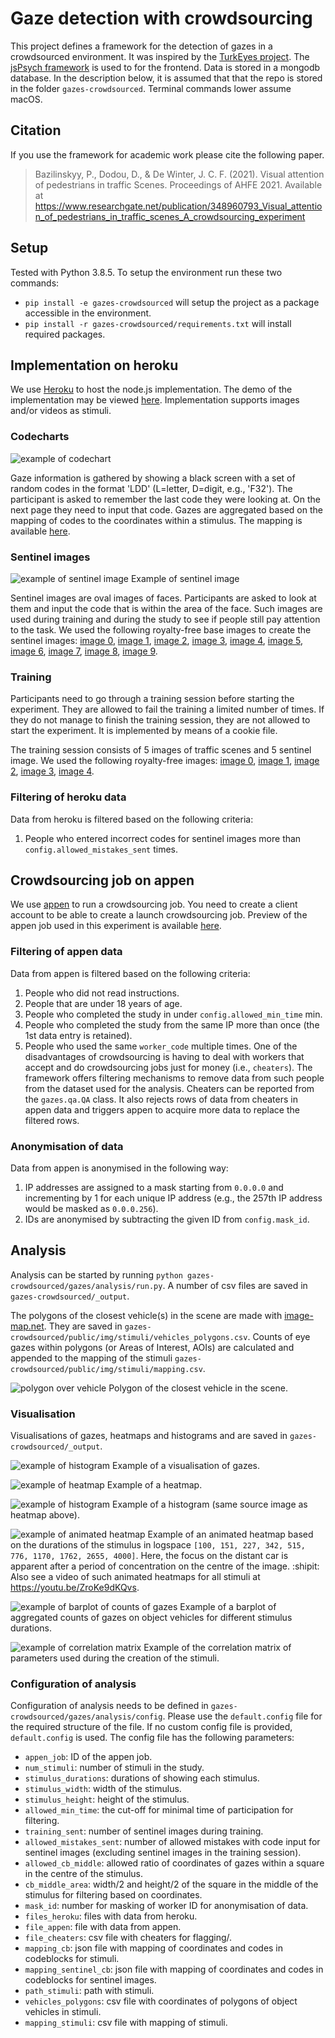 Gaze detection with crowdsourcing
=======
This project defines a framework for the detection of gazes in a crowdsourced environment. It was inspired by the [TurkEyes project](http://turkeyes.mit.edu). The [jsPsych framework](https://www.jspsych.org/) is used to for the frontend. Data is stored in a mongodb database. In the description below, it is assumed that that the repo is stored in the folder `gazes-crowdsourced`. Terminal commands lower assume macOS.

## Citation
If you use the framework for academic work please cite the following paper.

> Bazilinskyy, P., Dodou, D., & De Winter, J. C. F. (2021). Visual attention of pedestrians in traffic Scenes. Proceedings of AHFE 2021. Available at https://www.researchgate.net/publication/348960793_Visual_attention_of_pedestrians_in_traffic_scenes_A_crowdsourcing_experiment

## Setup
Tested with Python 3.8.5. To setup the environment run these two commands:
- `pip install -e gazes-crowdsourced` will setup the project as a package accessible in the environment.
- `pip install -r gazes-crowdsourced/requirements.txt` will install required packages.

## Implementation on heroku
We use [Heroku](https://www.heroku.com/) to host the node.js implementation. The demo of the implementation may be viewed [here](https://gazes-crowdsourced.herokuapp.com/?debug=1&save_data=0). Implementation supports images and/or videos as stimuli.

### Codecharts
![example of codechart](https://github.com/bazilinskyy/gazes-crowdsourced/blob/master/public/img/codeboard/cb_0.jpg?raw=true)

Gaze information is gathered by showing a black screen with a set of random codes in the format 'LDD' (L=letter, D=digit, e.g., 'F32'). The participant is asked to remember the last code they were looking at. On the next page they need to input that code. Gazes are aggregated based on the mapping of codes to the coordinates within a stimulus. The mapping is available [here](https://github.com/bazilinskyy/gazes-crowdsourced/blob/master/public/img/codeboard/data.json).

### Sentinel images
![example of sentinel image](https://github.com/bazilinskyy/gazes-crowdsourced/blob/master/public/img/sentinel/sentinel_0.jpg?raw=true)
Example of sentinel image

Sentinel images are oval images of faces. Participants are asked to look at them and input the code that is within the area of the face. Such images are used during training and during the study to see if people still pay attention to the task. We used the following royalty-free base images to create the sentinel images: [image 0](https://www.pexels.com/photo/women-s-white-and-black-button-up-collared-shirt-774909), [image 1](https://www.pexels.com/photo/woman-near-house-2804282), [image 2](https://www.pexels.com/photo/woman-standing-near-yellow-petaled-flower-2050994), [image 3](https://www.pexels.com/photo/person-holding-hammer-while-smiling-3267784), [image 4](https://www.pexels.com/photo/photography-of-laughing-guy-1408196), [image 5](https://www.pxfuel.com/en/free-photo-jmdxk), [image 6](https://www.pexels.com/photo/man-in-blue-top-2830332), [image 7](https://www.pexels.com/photo/photo-of-man-wearing-denim-jacket-1599980), [image 8](https://www.pxfuel.com/en/free-photo-eibzf), [image 9](https://www.pxfuel.com/en/free-photo-jrjqb).

### Training
Participants need to go through a training session before starting the experiment. They are allowed to fail the training a limited number of times. If they do not manage to finish the training session, they are not allowed to start the experiment. It is implemented by means of a cookie file.

The training session consists of 5 images of traffic scenes and 5 sentinel image. We used the following royalty-free images: [image 0](https://www.pxfuel.com/en/free-photo-xpoyf), [image 1](https://www.pxfuel.com/en/free-photo-xpoev), [image 2](https://www.pxfuel.com/en/free-photo-xnbzi), [image 3](https://www.pxfuel.com/en/free-photo-emhtx), [image 4](https://www.pxfuel.com/en/free-photo-ebgzh).

### Filtering of heroku data
Data from heroku is filtered based on the following criteria:
1. People who entered incorrect codes for sentinel images more than `config.allowed_mistakes_sent` times.

## Crowdsourcing job on appen
We use [appen](http://appen.com) to run a crowdsourcing job. You need to create a client account to be able to create a launch crowdsourcing job. Preview of the appen job used in this experiment is available [here](https://view.appen.io/channels/cf_internal/jobs/1670895/editor_preview?token=ne2tN-bKLMxl-YCvOGV-YA).

### Filtering of appen data
Data from appen is filtered based on the following criteria:
1. People who did not read instructions.
2. People that are under 18 years of age.
3. People who completed the study in under `config.allowed_min_time` min.
4. People who completed the study from the same IP more than once (the 1st data entry is retained).
5. People who used the same `worker_code` multiple times. One of the disadvantages of crowdsourcing is having to deal with workers that accept and do crowdsourcing jobs just for money (i.e., `cheaters`). The framework offers filtering mechanisms to remove data from such people from the dataset used for the analysis. Cheaters can be reported from the `gazes.qa.QA` class. It also rejects rows of data from cheaters in appen data and triggers appen to acquire more data to replace the filtered rows.

### Anonymisation of data
Data from appen is anonymised in the following way:
1. IP addresses are assigned to a mask starting from `0.0.0.0` and incrementing by 1 for each unique IP address (e.g., the 257th IP address would be masked as `0.0.0.256`).
2. IDs are anonymised by subtracting the given ID from `config.mask_id`.

## Analysis
Analysis can be started by running `python gazes-crowdsourced/gazes/analysis/run.py`. A number of csv files are saved in `gazes-crowdsourced/_output`.

The polygons of the closest vehicle(s) in the scene are made with [image-map.net](https://www.image-map.net). They are saved in `gazes-crowdsourced/public/img/stimuli/vehicles_polygons.csv`. Counts of eye gazes within polygons (or Areas of Interest, AOIs) are calculated and appended to the mapping of the stimuli `gazes-crowdsourced/public/img/stimuli/mapping.csv`.

![polygon over vehicle](https://github.com/bazilinskyy/gazes-crowdsourced/blob/master/figures/image_25_polygon.jpg?raw=true)
Polygon of the closest vehicle in the scene.

### Visualisation
Visualisations of gazes, heatmaps and histograms and  are saved in `gazes-crowdsourced/_output`.

![example of histogram](https://github.com/bazilinskyy/gazes-crowdsourced/blob/master/figures/image_86_gazes.jpg?raw=true)
Example of a visualisation of gazes.

![example of heatmap](https://github.com/bazilinskyy/gazes-crowdsourced/blob/master/figures/image_60_kdeplot.jpg?raw=true)
Example of a heatmap.

![example of histogram](https://github.com/bazilinskyy/gazes-crowdsourced/blob/master/figures/image_60_histogram.jpg?raw=true)
Example of a histogram (same source image as heatmap above).

![example of animated heatmap](https://github.com/bazilinskyy/gazes-crowdsourced/blob/master/figures/image_9_animation.gif?raw=true)
Example of an animated heatmap based on the durations of the stimulus in logspace `[100, 151, 227, 342, 515, 776, 1170, 1762, 2655, 4000]`. Here, the focus on the distant car is apparent after a period of concentration on the centre of the image. :shipit: Also see a video of such animated heatmaps for all stimuli at https://youtu.be/ZroKe9dKQvs.

![example of barplot of counts of gazes](https://github.com/bazilinskyy/gazes-crowdsourced/blob/master/figures/all_gazes_vehicle.jpg?raw=true)
Example of a barplot of aggregated counts of gazes on object vehicles for different stimulus durations.

![example of correlation matrix](https://github.com/bazilinskyy/gazes-crowdsourced/blob/master/figures/all_corr_matrix.jpg?raw=true)
Example of the correlation matrix of parameters used during the creation of the stimuli.

### Configuration of analysis
Configuration of analysis needs to be defined in `gazes-crowdsourced/gazes/analysis/config`. Please use the `default.config` file for the required structure of the file. If no custom config file is provided, `default.config` is used. The config file has the following parameters:
* `appen_job`: ID of the appen job.
* `num_stimuli`: number of stimuli in the study.
* `stimulus_durations`: durations of showing each stimulus.
* `stimulus_width`: width of the stimulus.
* `stimulus_height`: height of the stimulus.
* `allowed_min_time`: the cut-off for minimal time of participation for filtering.
* `training_sent`: number of sentinel images during training.
* `allowed_mistakes_sent`: number of allowed mistakes with code input for sentinel images (excluding sentinel images in the training session).
* `allowed_cb_middle`: allowed ratio of coordinates of gazes within a square in the centre of the stimulus.
* `cb_middle_area`: width/2 and height/2 of the square in the middle of the stimulus for filtering based on coordinates.
* `mask_id`: number for masking of worker ID for anonymisation of data.
* `files_heroku`: files with data from heroku.
* `file_appen`: file with data from appen.
* `file_cheaters`: csv file with cheaters for flagging/.
* `mapping_cb`: json file with mapping of coordinates and codes in codeblocks for stimuli.
* `mapping_sentinel_cb`: json file with mapping of coordinates and codes in codeblocks for sentinel images.
* `path_stimuli`: path with stimuli.
* `vehicles_polygons`: csv file with coordinates of polygons of object vehicles in stimuli.
* `mapping_stimuli`: csv file with mapping of stimuli.
